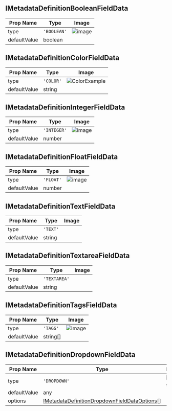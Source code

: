 ## IMetadataDefinitionBooleanFieldData
| Prop Name | Type | Image |
|--------------|----------|--------------|
| type | `'BOOLEAN'` | ![image](https://github.com/user-attachments/assets/91a4d94b-f104-4801-9950-812fa5f37d0e) |
| defaultValue | boolean | |

## IMetadataDefinitionColorFieldData
| Prop Name | Type | Image |
|--------------|----------|--------------|
| type | `'COLOR'` | ![ColorExample](https://github.com/user-attachments/assets/828b3e94-4492-4bae-81f8-2d61dbef0a36)|
| defaultValue | string | |

## IMetadataDefinitionIntegerFieldData
| Prop Name | Type | Image |
|--------------|----------|--------------|
| type | `'INTEGER'` | ![image](https://github.com/user-attachments/assets/0966dbd7-08c7-4590-89a4-68d43ffd2e1b)|
| defaultValue | number | |

## IMetadataDefinitionFloatFieldData
| Prop Name | Type | Image |
|--------------|----------|--------------|
| type | `'FLOAT'` | ![image](https://github.com/user-attachments/assets/7332c6be-2f31-4dec-8531-7930fe64e8bc)|
| defaultValue | number | |

## IMetadataDefinitionTextFieldData
| Prop Name | Type | Image |
|--------------|----------|--------------|
| type | `'TEXT'` | |
| defaultValue | string | |

## IMetadataDefinitionTextareaFieldData
| Prop Name | Type | Image |
|--------------|----------|--------------|
| type | `'TEXTAREA'` | |
| defaultValue | string | |

## IMetadataDefinitionTagsFieldData
| Prop Name | Type | Image |
|--------------|----------|--------------|
| type | `'TAGS'` | ![image](https://github.com/user-attachments/assets/90ce2881-ac28-4be1-bb74-b7d086dc71da)|
| defaultValue | string[] | |

## IMetadataDefinitionDropdownFieldData
| Prop Name | Type | Image |
|--------------|----------|--------------|
| type | `'DROPDOWN'` | ![image](https://github.com/user-attachments/assets/fe2131e1-8c4d-4d83-a253-1346d1bb622f) |
| defaultValue | any | |
| options | [IMetadataDefinitionDropdownFieldDataOptions<any>[]](/Documentation/MetadataPlugin/IMetadataDefinitionDropdownFieldDataOptions.md) | |
